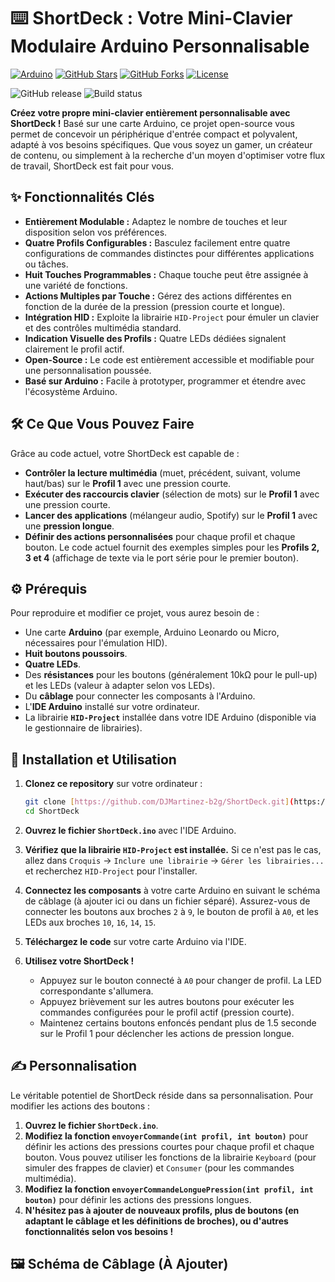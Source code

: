 # ⌨️ ShortDeck : Votre Mini-Clavier Modulaire Arduino Personnalisable

	
[![Arduino](https://img.shields.io/badge/Arduino-CC0000?style=for-the-badge&logo=arduino&logoColor=white)](https://www.arduino.cc/)
[![GitHub Stars](https://img.shields.io/github/stars/DJMartinez-b2g/ShortDeck?style=social)](https://github.com/DJMartinez-b2g/ShortDeck)
[![GitHub Forks](https://img.shields.io/github/forks/DJMartinez-b2g/ShortDeck?style=social)](https://github.com/DJMartinez-b2g/ShortDeck)
[![License](https://img.shields.io/github/license/DJMartinez-b2g/ShortDeck)](LICENSE)



  <img src="https://img.shields.io/github/v/release/DJMartinez-b2g/ShortDeck" alt="GitHub release"/>
  <img src="https://img.shields.io/github/actions/workflow/status/OctoPrint/OctoPrint/build.yml?branch=master" alt="Build status"/>


</p>

**Créez votre propre mini-clavier entièrement personnalisable avec ShortDeck !** Basé sur une carte Arduino, ce projet open-source vous permet de concevoir un périphérique d'entrée compact et polyvalent, adapté à vos besoins spécifiques. Que vous soyez un gamer, un créateur de contenu, ou simplement à la recherche d'un moyen d'optimiser votre flux de travail, ShortDeck est fait pour vous.

## ✨ Fonctionnalités Clés

* **Entièrement Modulable :** Adaptez le nombre de touches et leur disposition selon vos préférences.
* **Quatre Profils Configurables :** Basculez facilement entre quatre configurations de commandes distinctes pour différentes applications ou tâches.
* **Huit Touches Programmables :** Chaque touche peut être assignée à une variété de fonctions.
* **Actions Multiples par Touche :** Gérez des actions différentes en fonction de la durée de la pression (pression courte et longue).
* **Intégration HID :** Exploite la librairie `HID-Project` pour émuler un clavier et des contrôles multimédia standard.
* **Indication Visuelle des Profils :** Quatre LEDs dédiées signalent clairement le profil actif.
* **Open-Source :** Le code est entièrement accessible et modifiable pour une personnalisation poussée.
* **Basé sur Arduino :** Facile à prototyper, programmer et étendre avec l'écosystème Arduino.

## 🛠️ Ce Que Vous Pouvez Faire

Grâce au code actuel, votre ShortDeck est capable de :

* **Contrôler la lecture multimédia** (muet, précédent, suivant, volume haut/bas) sur le **Profil 1** avec une pression courte.
* **Exécuter des raccourcis clavier** (sélection de mots) sur le **Profil 1** avec une pression courte.
* **Lancer des applications** (mélangeur audio, Spotify) sur le **Profil 1** avec une **pression longue**.
* **Définir des actions personnalisées** pour chaque profil et chaque bouton. Le code actuel fournit des exemples simples pour les **Profils 2, 3 et 4** (affichage de texte via le port série pour le premier bouton).

## ⚙️ Prérequis

Pour reproduire et modifier ce projet, vous aurez besoin de :

* Une carte **Arduino** (par exemple, Arduino Leonardo ou Micro, nécessaires pour l'émulation HID).
* **Huit boutons poussoirs**.
* **Quatre LEDs**.
* Des **résistances** pour les boutons (généralement 10kΩ pour le pull-up) et les LEDs (valeur à adapter selon vos LEDs).
* Du **câblage** pour connecter les composants à l'Arduino.
* L'**IDE Arduino** installé sur votre ordinateur.
* La librairie **`HID-Project`** installée dans votre IDE Arduino (disponible via le gestionnaire de librairies).

## 🚀 Installation et Utilisation

1.  **Clonez ce repository** sur votre ordinateur :
    ```bash
    git clone [https://github.com/DJMartinez-b2g/ShortDeck.git](https://github.com/DJMartinez-b2g/ShortDeck.git)
    cd ShortDeck
    ```

2.  **Ouvrez le fichier `ShortDeck.ino`** avec l'IDE Arduino.

3.  **Vérifiez que la librairie `HID-Project` est installée.** Si ce n'est pas le cas, allez dans `Croquis` -> `Inclure une librairie` -> `Gérer les librairies...` et recherchez `HID-Project` pour l'installer.

4.  **Connectez les composants** à votre carte Arduino en suivant le schéma de câblage (à ajouter ici ou dans un fichier séparé). Assurez-vous de connecter les boutons aux broches `2` à `9`, le bouton de profil à `A0`, et les LEDs aux broches `10`, `16`, `14`, `15`.

5.  **Téléchargez le code** sur votre carte Arduino via l'IDE.

6.  **Utilisez votre ShortDeck !**
    * Appuyez sur le bouton connecté à `A0` pour changer de profil. La LED correspondante s'allumera.
    * Appuyez brièvement sur les autres boutons pour exécuter les commandes configurées pour le profil actif (pression courte).
    * Maintenez certains boutons enfoncés pendant plus de 1.5 seconde sur le Profil 1 pour déclencher les actions de pression longue.

## ✍️ Personnalisation

Le véritable potentiel de ShortDeck réside dans sa personnalisation. Pour modifier les actions des boutons :

1.  **Ouvrez le fichier `ShortDeck.ino`**.
2.  **Modifiez la fonction `envoyerCommande(int profil, int bouton)`** pour définir les actions des pressions courtes pour chaque profil et chaque bouton. Vous pouvez utiliser les fonctions de la librairie `Keyboard` (pour simuler des frappes de clavier) et `Consumer` (pour les commandes multimédia).
3.  **Modifiez la fonction `envoyerCommandeLonguePression(int profil, int bouton)`** pour définir les actions des pressions longues.
4.  **N'hésitez pas à ajouter de nouveaux profils, plus de boutons (en adaptant le câblage et les définitions de broches), ou d'autres fonctionnalités selon vos besoins !**

## 🖼️ Schéma de Câblage (À Ajouter)
